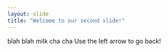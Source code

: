 ```yaml
---
layout: slide
title: "Welcome to our second slide!"
---
```

blah blah milk cha cha
Use the left arrow to go back!
